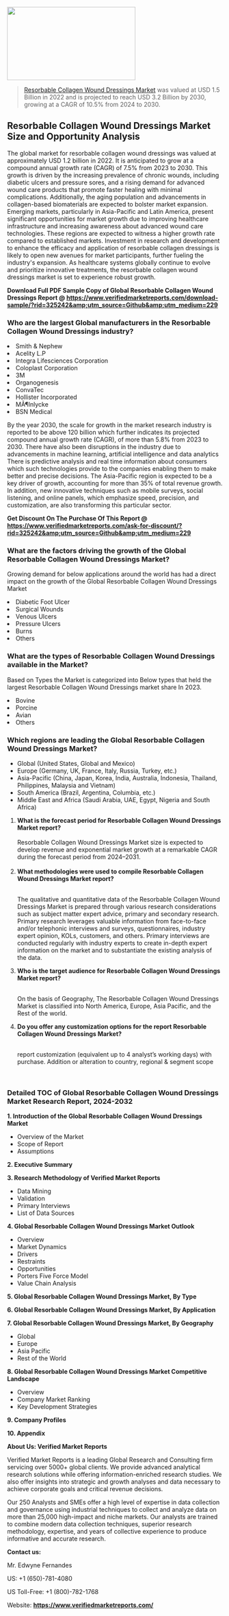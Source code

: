 <img src="https://ffe5etoiles.com/wp-content/uploads/2024/12/MST1-300x171.png" alt="" width="300" height="171" class="alignnone size-medium wp-image-20088" /><blockquote><p><p><a href="https://www.verifiedmarketreports.com/download-sample/?rid=325242&utm_source=Github&utm_medium=229" target="_blank">Resorbable Collagen Wound Dressings Market</a> was valued at USD 1.5 Billion in 2022 and is projected to reach USD 3.2 Billion by 2030, growing at a CAGR of 10.5% from 2024 to 2030.</p></blockquote><p><h2>Resorbable Collagen Wound Dressings Market Size and Opportunity Analysis</h2> The global market for resorbable collagen wound dressings was valued at approximately USD 1.2 billion in 2022. It is anticipated to grow at a compound annual growth rate (CAGR) of 7.5% from 2023 to 2030. This growth is driven by the increasing prevalence of chronic wounds, including diabetic ulcers and pressure sores, and a rising demand for advanced wound care products that promote faster healing with minimal complications. Additionally, the aging population and advancements in collagen-based biomaterials are expected to bolster market expansion. Emerging markets, particularly in Asia-Pacific and Latin America, present significant opportunities for market growth due to improving healthcare infrastructure and increasing awareness about advanced wound care technologies. These regions are expected to witness a higher growth rate compared to established markets. Investment in research and development to enhance the efficacy and application of resorbable collagen dressings is likely to open new avenues for market participants, further fueling the industry's expansion. As healthcare systems globally continue to evolve and prioritize innovative treatments, the resorbable collagen wound dressings market is set to experience robust growth. </p><p class=""><strong>Download Full PDF Sample Copy of Global Resorbable Collagen Wound Dressings Report @ <a href="https://www.verifiedmarketreports.com/download-sample/?rid=325242&amp;utm_source=Github&amp;utm_medium=229" target="_blank">https://www.verifiedmarketreports.com/download-sample/?rid=325242&amp;utm_source=Github&amp;utm_medium=229</a></strong></p><h3 id="" class="">Who are the largest Global manufacturers in the Resorbable Collagen Wound Dressings industry?</h3><p><li>Smith & Nephew</li><li> Acelity L.P</li><li> Integra Lifesciences Corporation</li><li> Coloplast Corporation</li><li> 3M</li><li> Organogenesis</li><li> ConvaTec</li><li> Hollister Incorporated</li><li> MÃ¶lnlycke</li><li> BSN Medical</li></p><div class=""><div class="" dir="" data-message-author-role="" data-message-id="" data-message-model-slug=""><div class=""><div class=""><div class=""><div class="" dir="" data-message-author-role="" data-message-id="" data-message-model-slug=""><div class=""><div class=""><p>By the year 2030, the scale for growth in the market research industry is reported to be above 120 billion which further indicates its projected compound annual growth rate (CAGR), of more than 5.8% from 2023 to 2030. There have also been disruptions in the industry due to advancements in machine learning, artificial intelligence and data analytics There is predictive analysis and real time information about consumers which such technologies provide to the companies enabling them to make better and precise decisions. The Asia-Pacific region is expected to be a key driver of growth, accounting for more than 35% of total revenue growth. In addition, new innovative techniques such as mobile surveys, social listening, and online panels, which emphasize speed, precision, and customization, are also transforming this particular sector.</p><p><strong>Get Discount On The Purchase Of This Report @&nbsp; <a href="https://www.verifiedmarketreports.com/ask-for-discount/?rid=325242&amp;utm_source=Github&amp;utm_medium=229" target="_blank">https://www.verifiedmarketreports.com/ask-for-discount/?rid=325242&amp;utm_source=Github&amp;utm_medium=229</a></strong></p></div></div></div></div></div></div></div></div><h3 id="" class="">What are the factors driving the growth of the Global Resorbable Collagen Wound Dressings Market?</h3><p id="" class="">Growing demand for below applications around the world has had a direct impact on the growth of the Global Resorbable Collagen Wound Dressings Market</p><p id="" class=""><li>Diabetic Foot Ulcer</li><li> Surgical Wounds</li><li> Venous Ulcers</li><li> Pressure Ulcers</li><li> Burns</li><li> Others</li></p><h3 id="" class="">What are the types of Resorbable Collagen Wound Dressings available in the Market?</h3><p id="" class="">Based on Types the Market is categorized into Below types that held the largest Resorbable Collagen Wound Dressings market share In 2023.</p><p id="" class=""><li>Bovine</li><li> Porcine</li><li> Avian</li><li> Others</li></p><h3 id="" class="">Which regions are leading the Global Resorbable Collagen Wound Dressings Market?</h3><ul><li>Global (United States, Global and Mexico)</li><li>Europe (Germany, UK, France, Italy, Russia, Turkey, etc.)</li><li>Asia-Pacific (China, Japan, Korea, India, Australia, Indonesia, Thailand, Philippines, Malaysia and Vietnam)</li><li>South America (Brazil, Argentina, Columbia, etc.)</li><li>Middle East and Africa (Saudi Arabia, UAE, Egypt, Nigeria and South Africa)</li></ul><p><ol><li><strong>What is the forecast period for Resorbable Collagen Wound Dressings Market report?<br /></strong><br /><span data-sheets-root="1" data-sheets-value="{&quot;1&quot;:2,&quot;2&quot;:&quot;XXXX size is expected to develop revenue and exponential market growth at a remarkable CAGR during the forecast period from 2024&ndash;2030.&quot;}" data-sheets-userformat="{&quot;2&quot;:12674,&quot;4&quot;:{&quot;1&quot;:2,&quot;2&quot;:16776960},&quot;10&quot;:2,&quot;11&quot;:0,&quot;15&quot;:&quot;Arial&quot;,&quot;16&quot;:12}">Resorbable Collagen Wound Dressings Market size is expected to develop revenue and exponential market growth at a remarkable CAGR during the forecast period from 2024&ndash;2031.</span><br /><br /></li><li><strong>What methodologies were used to compile Resorbable Collagen Wound Dressings Market report?<br /><br /></strong><p>The qualitative and quantitative data of the&nbsp;Resorbable Collagen Wound Dressings Market is prepared through various research considerations such as subject matter expert advice, primary and secondary research. Primary research leverages valuable information from face-to-face and/or telephonic interviews and surveys, questionnaires, industry expert opinion, KOLs, customers, and others. Primary interviews are conducted regularly with industry experts to create in-depth expert information on the market and to substantiate the existing analysis of the data.&nbsp;</p></li><li><strong>Who is the target audience for Resorbable Collagen Wound Dressings Market report?<br /><br /></strong><p>On the basis of Geography, The&nbsp;Resorbable Collagen Wound Dressings Market is classified into North America, Europe, Asia Pacific, and the Rest of the world.</p></li><li><strong>Do you offer any customization options for the report Resorbable Collagen Wound Dressings Market?<br /><br /></strong><p>report customization (equivalent up to 4 analyst&rsquo;s working days) with purchase. Addition or alteration to country, regional &amp; segment scope</p><p>&nbsp;</p></li></ol></p><h3 id="" class="">Detailed TOC of Global Resorbable Collagen Wound Dressings Market Research Report, 2024-2032</h3><p id="" class=""><strong>1. Introduction of the Global Resorbable Collagen Wound Dressings Market</strong></p><ul><li>Overview of the Market</li><li>Scope of Report</li><li>Assumptions</li></ul><p id="" class=""><strong>2. Executive Summary</strong></p><p id="" class=""><strong>3. Research Methodology of&nbsp;Verified Market Reports</strong></p><ul><li>Data Mining</li><li>Validation</li><li>Primary Interviews</li><li>List of Data Sources</li></ul><p id="" class=""><strong>4. Global Resorbable Collagen Wound Dressings Market Outlook</strong></p><ul><li>Overview</li><li>Market Dynamics</li><li>Drivers</li><li>Restraints</li><li>Opportunities</li><li>Porters Five Force Model</li><li>Value Chain Analysis</li></ul><p id="" class=""><strong>5. Global Resorbable Collagen Wound Dressings Market, By&nbsp;Type</strong></p><p id="" class=""><strong>6. Global Resorbable Collagen Wound Dressings Market, By Application</strong></p><p id="" class=""><strong>7. Global Resorbable Collagen Wound Dressings Market, By Geography</strong></p><ul><li>Global</li><li>Europe</li><li>Asia Pacific</li><li>Rest of the World</li></ul><p id="" class=""><strong>8. Global Resorbable Collagen Wound Dressings Market Competitive Landscape</strong></p><ul><li>Overview</li><li>Company Market Ranking</li><li>Key Development Strategies</li></ul><p id="" class=""><strong>9. Company Profiles</strong></p><p id="" class=""><strong>10. Appendix</strong></p><p id="" class=""><strong>About Us: Verified Market Reports</strong></p><p id="" class="">Verified Market Reports is a leading Global Research and Consulting firm servicing over 5000+ global clients. We provide advanced analytical research solutions while offering information-enriched research studies. We also offer insights into strategic and growth analyses and data necessary to achieve corporate goals and critical revenue decisions.</p><p id="" class="">Our 250 Analysts and SMEs offer a high level of expertise in data collection and governance using industrial techniques to collect and analyze data on more than 25,000 high-impact and niche markets. Our analysts are trained to combine modern data collection techniques, superior research methodology, expertise, and years of collective experience to produce informative and accurate research.</p><p id="" class=""><strong>Contact us:</strong></p><p id="" class="">Mr. Edwyne Fernandes</p><p id="" class="">US: +1 (650)-781-4080</p><p id="" class="">US Toll-Free: +1 (800)-782-1768</p><p id="" class="">Website: <a target="" data-test-app-aware-link=""><strong>https://www.verifiedmarketreports.com/</strong></a></p>

